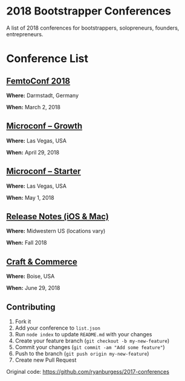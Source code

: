 # 2018 Bootstrapper Conferences
A list of 2018 conferences for bootstrappers, solopreneurs, founders, entrepreneurs.

# Conference List

## [FemtoConf 2018](https://www.femtoconf.com/2018/)
**Where:** Darmstadt, Germany

**When:** March 2, 2018
    
## [Microconf – Growth](http://www.microconf.com/growth/)
**Where:** Las Vegas, USA

**When:** April 29, 2018
    
## [Microconf – Starter](http://www.microconf.com/starter/)
**Where:** Las Vegas, USA

**When:** May 1, 2018
    
## [Release Notes (iOS & Mac)](https://releasenotes.tv/conference/)
**Where:** Midwestern US (locations vary)

**When:** Fall 2018
    
## [Craft & Commerce](https://convertkit.com/conference/)
**Where:** Boise, USA

**When:** June 29, 2018
    
## Contributing
1. Fork it
2. Add your conference to `list.json`
3. Run `node index` to update `README.md` with your changes
4. Create your feature branch (`git checkout -b my-new-feature`)
5. Commit your changes (`git commit -am "Add some feature"`)
6. Push to the branch (`git push origin my-new-feature`)
7. Create new Pull Request

Original code: https://github.com/ryanburgess/2017-conferences
